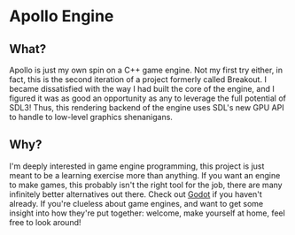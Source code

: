 # Apollo Engine

## What?

Apollo is just my own spin on a C++ game engine. Not my first try either, in fact, this is the second iteration of a project formerly called Breakout. I became dissatisfied with the way I had built the core of the engine, and I figured it was as good an opportunity as any to leverage the full potential of SDL3!
Thus, this rendering backend of the engine uses SDL's new GPU API to handle to low-level graphics shenanigans.

## Why?

I'm deeply interested in game engine programming, this project is just meant to be a learning exercise more than anything.
If you want an engine to make games, this probably isn't the right tool for the job, there are many infinitely better alternatives out there. Check out [Godot](https://godotengine.org/) if you haven't already.
If you're clueless about game engines, and want to get some insight into how they're put together: welcome, make yourself at home, feel free to look around!